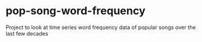 pop-song-word-frequency
=======================

Project to look at time series word frequency data of popular songs over the last few decades
